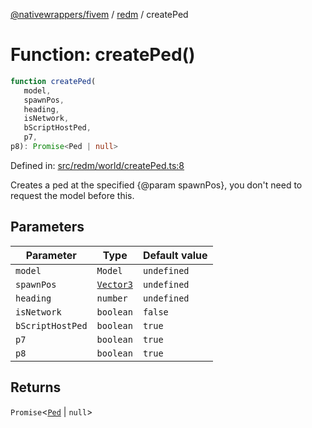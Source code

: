 [@nativewrappers/fivem](../../README.md) / [redm](../README.md) / createPed

# Function: createPed()

```ts
function createPed(
   model, 
   spawnPos, 
   heading, 
   isNetwork, 
   bScriptHostPed, 
   p7, 
p8): Promise<Ped | null>
```

Defined in: [src/redm/world/createPed.ts:8](https://github.com/nativewrappers/nativewrappers/blob/3a5a8937f4f56e42414bc65083bf196262ee500c/src/redm/world/createPed.ts#L8)

Creates a ped at the specified {@param spawnPos}, you don't need to request the model before this.

## Parameters

| Parameter | Type | Default value |
| ------ | ------ | ------ |
| `model` | `Model` | `undefined` |
| `spawnPos` | [`Vector3`](../../fivem/classes/Vector3.md) | `undefined` |
| `heading` | `number` | `undefined` |
| `isNetwork` | `boolean` | `false` |
| `bScriptHostPed` | `boolean` | `true` |
| `p7` | `boolean` | `true` |
| `p8` | `boolean` | `true` |

## Returns

`Promise`\<[`Ped`](../classes/Ped.md) \| `null`\>
